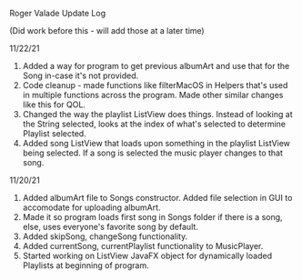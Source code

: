 Roger Valade Update Log

(Did work before this - will add those at a later time)

11/22/21
1) Added a way for program to get previous albumArt and use that for the Song in-case it's not provided.
2) Code cleanup - made functions like filterMacOS in Helpers that's used in multiple functions across the program. Made other similar changes like this for QOL. 
3) Changed the way the playlist ListView does things. Instead of looking at the String selected, looks at the index of what's selected to determine Playlist selected. 
4) Added song ListView that loads upon something in the playlist ListView being selected. If a song is selected the music player changes to that song.

11/20/21
1) Added albumArt file to Songs constructor. Added file selection in GUI to accomodate for uploading albumArt. 
2) Made it so program loads first song in Songs folder if there is a song, else, uses everyone's favorite song by default.
3) Added skipSong, changeSong functionality.
4) Added currentSong, currentPlaylist functionality to MusicPlayer.
5) Started working on ListView JavaFX object for dynamically loaded Playlists at beginning of program. 
